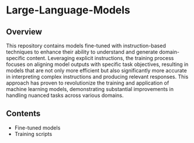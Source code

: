 # Large-Language-Models

## Overview

This repository contains models fine-tuned with instruction-based techniques to enhance their ability to understand and generate domain-specific content. Leveraging explicit instructions, the training process focuses on aligning model outputs with specific task objectives, resulting in models that are not only more efficient but also significantly more accurate in interpreting complex instructions and producing relevant responses. This approach has proven to revolutionize the training and application of machine learning models, demonstrating substantial improvements in handling nuanced tasks across various domains.

## Contents
- Fine-tuned models
- Training scripts

